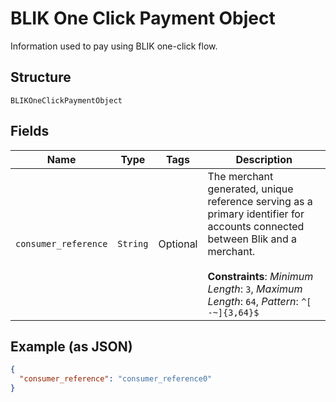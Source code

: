 
# BLIK One Click Payment Object

Information used to pay using BLIK one-click flow.

## Structure

`BLIKOneClickPaymentObject`

## Fields

| Name | Type | Tags | Description |
|  --- | --- | --- | --- |
| `consumer_reference` | `String` | Optional | The merchant generated, unique reference serving as a primary identifier for accounts connected between Blik and a merchant.<br><br>**Constraints**: *Minimum Length*: `3`, *Maximum Length*: `64`, *Pattern*: `^[ -~]{3,64}$` |

## Example (as JSON)

```json
{
  "consumer_reference": "consumer_reference0"
}
```

